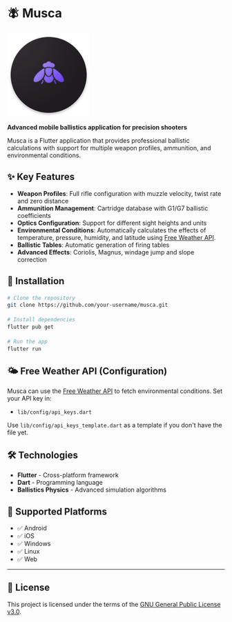 # 🪰 Musca
![App Icon](assets/icon/iconos/android/res/mipmap-xxxhdpi/ic_launcher.png)

**Advanced mobile ballistics application for precision shooters**

Musca is a Flutter application that provides professional ballistic calculations with support for multiple weapon profiles, ammunition, and environmental conditions.

## ✨ Key Features

-  **Weapon Profiles**: Full rifle configuration with muzzle velocity, twist rate and zero distance
-  **Ammunition Management**: Cartridge database with G1/G7 ballistic coefficients
-  **Optics Configuration**: Support for different sight heights and units
-  **Environmental Conditions**: Automatically calculates the effects of temperature, pressure, humidity, and latitude using [Free Weather API](https://www.weatherapi.com/). 
-  **Ballistic Tables**: Automatic generation of firing tables
-  **Advanced Effects**: Coriolis, Magnus, windage jump and slope correction

## 🚀 Installation

```bash
# Clone the repository
git clone https://github.com/your-username/musca.git

# Install dependencies
flutter pub get

# Run the app
flutter run
```
## 🌤️ Free Weather API (Configuration)

Musca can use the [Free Weather API](https://www.weatherapi.com/) to fetch environmental conditions. Set your API key in:
- `lib/config/api_keys.dart`

Use `lib/config/api_keys_template.dart` as a template if you don't have the file yet.

## 🛠️ Technologies

- **Flutter** - Cross-platform framework
- **Dart** - Programming language
- **Ballistics Physics** - Advanced simulation algorithms

## 📱 Supported Platforms

- ✅ Android
- ✅ iOS  
- ✅ Windows
- ✅ Linux
- ✅ Web

---

## 📄 License

This project is licensed under the terms of the [GNU General Public License v3.0](LICENSE).

